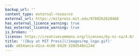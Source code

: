 ```yaml
---
backup_url: ''
content_type: external-resource
external_url: https://mitpress.mit.edu/9780262620468
has_external_licence_warning: true
has_external_license_warning: true
is_broken: ''
license: https://creativecommons.org/licenses/by-nc-sa/4.0/
title: '![Buy at MIT Press](/images/mp_logo.gif)'
uid: a654aeca-d1ce-4c06-8429-328d548e124d
---
```

